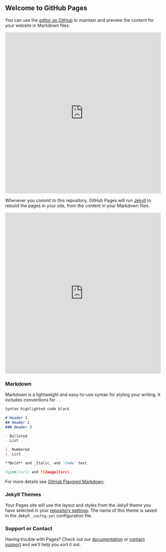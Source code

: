 ## Welcome to GitHub Pages

You can use the [editor on GitHub](https://github.com/michelmetran/pl251/edit/gh-pages/index.md) to maintain and preview the content for your website in Markdown files.

<iframe width="100%" height="520" frameborder="0" src="https://michelmetran.carto.com/viz/6b11afba-cf76-11e5-bc6e-0ecd1babdde5/embed_map" allowfullscreen webkitallowfullscreen mozallowfullscreen oallowfullscreen msallowfullscreen></iframe>


Whenever you commit to this repository, GitHub Pages will run [Jekyll](https://jekyllrb.com/) to rebuild the pages in your site, from the content in your Markdown files.



<iframe width="100%" height="520" frameborder="0" src="https://michelmetran.carto.com/viz/6b11afba-cf76-11e5-bc6e-0ecd1babdde5/embed_map" allowfullscreen webkitallowfullscreen mozallowfullscreen oallowfullscreen msallowfullscreen></iframe>



### Markdown

Markdown is a lightweight and easy-to-use syntax for styling your writing. It includes conventions for

```markdown
Syntax highlighted code block

# Header 1
## Header 2
### Header 3

- Bulleted
- List

1. Numbered
2. List

**Bold** and _Italic_ and `Code` text

[Link](url) and ![Image](src)
```

For more details see [GitHub Flavored Markdown](https://guides.github.com/features/mastering-markdown/).

### Jekyll Themes

Your Pages site will use the layout and styles from the Jekyll theme you have selected in your [repository settings](https://github.com/michelmetran/pl251/settings/pages). The name of this theme is saved in the Jekyll `_config.yml` configuration file.

### Support or Contact

Having trouble with Pages? Check out our [documentation](https://docs.github.com/categories/github-pages-basics/) or [contact support](https://support.github.com/contact) and we’ll help you sort it out.
